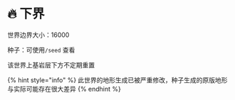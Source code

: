 # 🔥 下界

世界边界大小：16000

种子：可使用`/seed` 查看

该世界上基岩层下方不定期重置

{% hint style="info" %}
此世界的地形生成已被严重修改，种子生成的原版地形与实际可能存在很大差异
{% endhint %}
